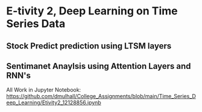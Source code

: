 # E-tivity 2, Deep Learning on Time Series Data

## Stock Predict prediction using LTSM layers

## Sentimanet Anaylsis using Attention Layers and RNN's

All Work in Jupyter Notebook: https://github.com/dmulhall/College_Assignments/blob/main/Time_Series_Deep_Learning/Etivity2_12128856.ipynb

